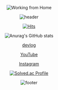 <div align="center">

<img src="https://github.com/user-attachments/assets/36d3b765-e000-4175-85e4-2ac41845f85d" alt="Working from Home">

![header](https://capsule-render.vercel.app/api?type=waving&color=B897FF&height=250&section=header&text=Code%20King%20Academy%20🌏&fontSize=60&fontColor=ffffff)


  
[![Hits](https://hits.seeyoufarm.com/api/count/incr/badge.svg?url=https%3A%2F%2Fgithub.com%2Fgjbae1212%2Fhit-counter&count_bg=%23B897FF&title_bg=%23BE3DD9&icon=github.svg&icon_color=%23E7E7E7&title=visit&edge_flat=false)](https://hits.seeyoufarm.com)


![Anurag's GitHub stats](https://github-readme-stats.vercel.app/api?username=jukangpark&show_icons=true&theme=cobalt)

[devlog](https://jkng-96.gitbook.io/devlog)

[YouTube](https://www.youtube.com/channel/UCJoqs9hXVD2gdZusrhSRN9A)

[Instagram](https://www.instagram.com/code_king_academy/)


[![Solved.ac Profile](http://mazassumnida.wtf/api/v2/generate_badge?boj=skyxxx9339)](https://solved.ac/skyxxx9339/)

![footer](https://capsule-render.vercel.app/api?type=waving&color=B897FF&height=100&section=footer)

</div>
